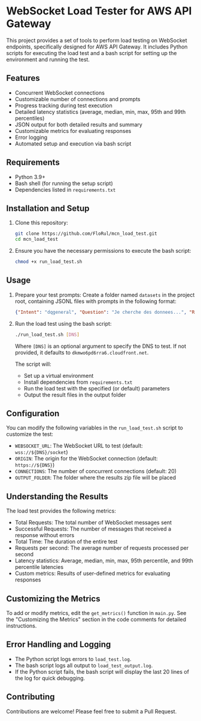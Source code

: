 ﻿# WebSocket Load Tester for AWS API Gateway

This project provides a set of tools to perform load testing on WebSocket endpoints, specifically designed for AWS API Gateway. It includes Python scripts for executing the load test and a bash script for setting up the environment and running the test.

## Features

- Concurrent WebSocket connections
- Customizable number of connections and prompts
- Progress tracking during test execution
- Detailed latency statistics (average, median, min, max, 95th and 99th percentiles)
- JSON output for both detailed results and summary
- Customizable metrics for evaluating responses
- Error logging
- Automated setup and execution via bash script

## Requirements

- Python 3.9+
- Bash shell (for running the setup script)
- Dependencies listed in `requirements.txt`

## Installation and Setup

1. Clone this repository:
   ```bash
   git clone https://github.com/FloRul/mcn_load_test.git
   cd mcn_load_test
   ```

2. Ensure you have the necessary permissions to execute the bash script:
   ```bash
   chmod +x run_load_test.sh
   ```

## Usage

1. Prepare your test prompts:
   Create a folder named `datasets` in the project root, containing JSONL files with prompts in the following format:
   ```json
   {"Intent": "dqgeneral", "Question": "Je cherche des donnees...", "RefCount": "2"}
   ```

2. Run the load test using the bash script:
   ```bash
   ./run_load_test.sh [DNS]
   ```
   Where `[DNS]` is an optional argument to specify the DNS to test. If not provided, it defaults to `dkmwo6pd6rra6.cloudfront.net`.

   The script will:
   - Set up a virtual environment
   - Install dependencies from `requirements.txt`
   - Run the load test with the specified (or default) parameters
   - Output the result files in the output folder


## Configuration

You can modify the following variables in the `run_load_test.sh` script to customize the test:

- `WEBSOCKET_URL`: The WebSocket URL to test (default: `wss://${DNS}/socket`)
- `ORIGIN`: The origin for the WebSocket connection (default: `https://${DNS}`)
- `CONNECTIONS`: The number of concurrent connections (default: 20)
- `OUTPUT_FOLDER`: The folder where the results zip file will be placed

## Understanding the Results

The load test provides the following metrics:

- Total Requests: The total number of WebSocket messages sent
- Successful Requests: The number of messages that received a response without errors
- Total Time: The duration of the entire test
- Requests per second: The average number of requests processed per second
- Latency statistics: Average, median, min, max, 95th percentile, and 99th percentile latencies
- Custom metrics: Results of user-defined metrics for evaluating responses

## Customizing the Metrics

To add or modify metrics, edit the `get_metrics()` function in `main.py`. See the "Customizing the Metrics" section in the code comments for detailed instructions.

## Error Handling and Logging

- The Python script logs errors to `load_test.log`.
- The bash script logs all output to `load_test_output.log`.
- If the Python script fails, the bash script will display the last 20 lines of the log for quick debugging.

## Contributing

Contributions are welcome! Please feel free to submit a Pull Request.
